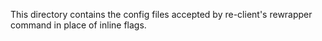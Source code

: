 This directory contains the config files accepted by re-client's rewrapper command in place of inline flags.
